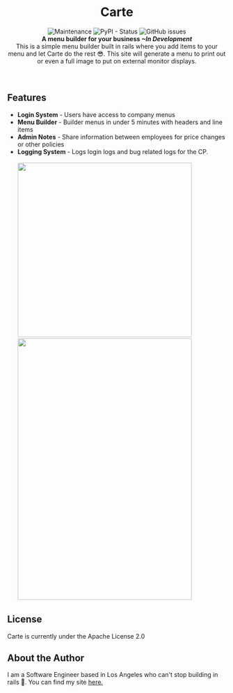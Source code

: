 <h1 align="center">Carte</h1>
<p align="center">
  <img alt="Maintenance" src="https://img.shields.io/maintenance/yes/2019.svg?style=flat-square">
  <img alt="PyPI - Status" src="https://img.shields.io/pypi/status/Rails.svg?style=flat-square">
  <img alt="GitHub issues" src="https://img.shields.io/github/issues/johncorderox/carte.svg?style=flat-square"><br>
  <strong>A menu builder for your business <i>~In Development</i></strong>
<br>
 This is a simple menu builder built in rails where you add items to your menu and let Carte do the rest 😎. This site will generate a menu to print out or even a full image to put on external monitor displays.
<br><br><br>

 ## Features
- **Login System** - Users have access to company menus
- **Menu Builder** - Builder menus in under 5 minutes with headers and line items
- **Admin Notes** - Share information between employees for price changes or other policies
- **Logging System** - Logs login logs and bug related logs for the CP.
<br><br>
<a href="http://tinypic.com?ref=2llca53" target="_blank"><img src="http://i64.tinypic.com/2llca53.jpg" border="0" height="400" width="400"></a>
<a href="http://tinypic.com?ref=28lb2ps" target="_blank"><img src="http://i63.tinypic.com/28lb2ps.jpg" border="0" height="600" width="400"></a>

## License
Carte is currently under the Apache License 2.0

## About the Author

I am a Software Engineer based in Los Angeles who can't stop building in rails 💎. You can find my site <a href="https://johncorderox.com">here.</a>
